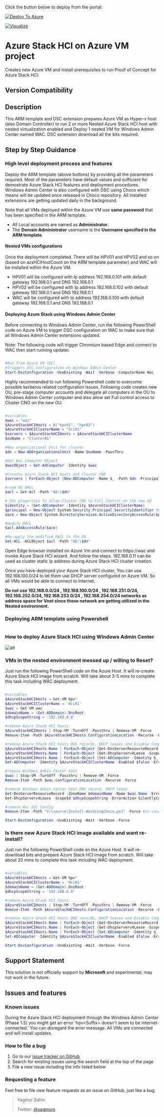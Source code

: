 Click the button below to deploy from the portal:

[![Deploy To Azure](https://raw.githubusercontent.com/Azure/azure-quickstart-templates/master/1-CONTRIBUTION-GUIDE/images/deploytoazure.svg?sanitize=true)](https://portal.azure.com/#create/Microsoft.Template/uri/https%3A%2F%2Fraw.githubusercontent.com%2Fyagmurs%2FAzureStackHCIonAzure%2Ftest%2Fazuredeploy.json)

[![Visualize](https://raw.githubusercontent.com/Azure/azure-quickstart-templates/master/1-CONTRIBUTION-GUIDE/images/visualizebutton.svg?sanitize=true)](http://armviz.io/#/?load=https%3A%2F%2Fraw.githubusercontent.com%2Fyagmurs%2FAzureStackHCIonAzure%2Ftest%2Fazuredeploy.json)

# Azure Stack HCI on Azure VM project

Creates new Azure VM and install prerequisites to run Proof of Concept for Azure Stack HCI.

## Version Compatibility

## Description

This ARM template and DSC extension prepares Azure VM as Hyper-v host (also Domain Controller) to run 2 or more Nested Azure Stack HCI host with nested virtualization enabled and Deploy 1 nested VM for Windows Admin Center named WAC. DSC extension download all the bits required.

## Step by Step Guidance

### High level deployment process and features

Deploy the ARM template (above buttons) by providing all the parameters required. Most of the parameters have default values and sufficient for demostrate Azure Stack HCI features and deployment procedures.
Windows Admin Center is also configured with DSC using Choco which means will be updated once released in Choco repository. All installed extensions are getting updated daily in the background.

Note that all VMs deployed within the Azure VM use **same password** that has been specified in the ARM template.

* All Local accounts are named as **Administrator**.
* The **Domain Administrator** username is the **Username specified in the ARM template**.

#### Nested VMs configurations

Once the deployment completed. There will be HPV01 and HPV02 and so on (based on azsHCIHostCount on the ARM template parameter) and WAC will be installed within the Azure VM.

* HPV01 will be configured with Ip address 192.168.0.101 with default gateway 192.168.0.1 and DNS 192.168.0.1
* HPV02 will be configured with Ip address 192.168.0.102 with default gateway 192.168.0.1 and DNS 192.168.0.1
* WAC will be configured with Ip address 192.168.0.100 with default gateway 192.168.0.1 and DNS 192.168.0.1

#### Deploying Azure Stack using Windows Admin Center

Before connecting to Windows Admin Center, run the following PowerShell code on Azure VM to trigger DSC configuration on WAC to make sure that all Windows Admin Center extensions updated.

Note: The following code will trigger Chromium based Edge and connect to WAC then start running updater.

```powershell

#Run from Azure VM (DC)
#Triggers DSC configuration on Windows Admin Center
Start-DscConfiguration -UseExisting -Wait -Verbose -ComputerName Wac

```

Highly recommended to run following Powershell code to overcome possible kerberos related configuration issues. Following code creates new OU, pre-stage computer accounts and delegate all computers in the OU to Windows Admin Center computer and also allow set Full control access to Cluster CNO on the new OU.

```powershell

#variables
$wac = "wac"
$AzureStackHCIHosts = @("hpv01", "hpv02")
$AzureStackHCIClusterName = "hci01"
$servers = $AzureStackHCIHosts + $AzureStackHCIClusterName
$ouName = "Cluster01"

#New organizational Unit for cluster
$dn = New-ADOrganizationalUnit -Name $ouName -PassThru

#Get Wac Computer Object
$wacObject = Get-AdComputer -Identity $wac

#Creates Azure Stack HCI hosts and Cluster CNO
$servers | ForEach-Object {New-ADComputer -Name $_ -Path $dn -PrincipalsAllowedToDelegateToAccount $wacObject -Enabled $false}

#read OU DACL
$acl = Get-Acl -Path "AD:\$dn"

# Set properties to allow Cluster CNO to Full Control on the new OU
$identity = (Get-ADComputer -Identity $AzureStackHCIClusterName)
$principal = New-Object System.Security.Principal.SecurityIdentifier ($identity).SID
$ace = New-Object System.DirectoryServices.ActiveDirectoryAccessRule($principal, [System.DirectoryServices.ActiveDirectoryRights]::GenericAll, [System.Security.AccessControl.AccessControlType]::Allow, [DirectoryServices.ActiveDirectorySecurityInheritance]::All)

#modify DACL
$acl.AddAccessRule($ace)

#Re-apply the modified DACL to the OU
Set-ACL -ACLObject $acl -Path "AD:\$dn"

```

Open Edge browser installed on Azure Vm and connect to https://wac and invoke Azure Stack HCI wizard. And follow the steps. 192.168.0.11 can be used as cluster static Ip address during Azure Stack HCI cluster creation.

Once you have deployed your Azure Stack HCI cluster, You can use 192.168.100.0/24 to let them use DHCP server configured on Azure VM. So all VMs would be able to connect to Internet.

**Do not use 192.168.0.0/24 , 192.168.100.0/24 , 192.168.251.0/24, 192.168.252.0/24, 192.168.253.0/24 , 192.168.254.0/24 networks as address space for Vnet since those network are getting utilized in the Nested environment.**

### Deploying ARM template using Powershell

```powershell

```

### How to deploy Azure Stack HCI using Windows Admin Center

![alt](https://github.com/yagmurs/AzureStackHCIonAzure/raw/master/.images/azshciusingwac.gif)

<!--- <img src="./.images/azshciusingwac.gif" width="720" height="576" />

<img src="./.images/azshciusingwac.gif" data-canonical-src="./.images/azshciusingwac.gif" width="1280" height="720" /> --->

### VMs in the nested environment messed up / willing to Reset?

Just run the following PowerShell code on the Azure Host. It will re-create Azure Stack HCI image from scratch. Will take about 3-5 mins to complete this task including WAC deployment.

```powershell

#variables
$AzureStackHCIHosts = Get-VM hpv*
$AzureStackHCIClusterName = 'Hci01'
$wac = Get-VM wac
$domainName = (Get-ADDomain).DnsRoot
$dhcpScopeString = '192.168.0.0'

#remove Azure Stack HCI hosts
$AzureStackHCIHosts | Stop-VM -TurnOff -Passthru | Remove-VM -Force
Remove-Item -Path $AzureStackHCIHosts.ConfigurationLocation -Recurse -Force

#remove Azure Stack HCI hosts DNS records, DHCP leases and Disable Computer Accounts
$AzureStackHCIHosts.Name | ForEach-Object {Get-DnsServerResourceRecord -ZoneName $domainName -Name $_ -ErrorAction SilentlyContinue | Remove-DnsServerResourceRecord -ZoneName $domainName -Force}
$AzureStackHCIHosts.Name | ForEach-Object {Get-DhcpServerv4Lease -ScopeId $dhcpScopeString -ErrorAction SilentlyContinue | Where-Object hostname -like $_* | Remove-DhcpServerv4Lease}
$AzureStackHCIHosts.Name | ForEach-Object {Set-ADComputer -Identity $_ -Enabled $false -ErrorAction SilentlyContinue}
Set-ADComputer -Identity $AzureStackHCIClusterName -Enabled $false -ErrorAction SilentlyContinue

#remove Windows Admin Center host
$wac | Stop-VM -TurnOff -Passthru | Remove-VM -Force
Remove-Item -Path $wac.ConfigurationLocation -Recurse -Force

#remove Windows Admin Center host DNS record, DHCP lease
Get-DnsServerResourceRecord -ZoneName $domainName -Name $wac.Name -ErrorAction SilentlyContinue | Remove-DnsServerResourceRecord -ZoneName $domainName -Force
Get-DhcpServerv4Lease -ScopeId $dhcpScopeString -ErrorAction SilentlyContinue | Where-Object hostname -like $wac.Name | Remove-DhcpServerv4Lease

#remove Wac DSC Config
Remove-Item -Path "V:\source\Install-WacUsingChoco.ps1" -Force #in case if updated.

Start-DscConfiguration -UseExisting -Wait -Verbose -Force

```

### Is there new Azure Stack HCI image available and want re-install?

Just run the following PowerShell code on the Azure Host. It will re-download bits and prepare Azure Stack HCI image from scratch. Will take about 20 mins to complete this task including WAC deployment.

```powershell

#variables
$AzureStackHCIHosts = Get-VM hpv*
$AzureStackHCIClusterName = 'Hci01'
$domainName = (Get-ADDomain).DnsRoot
$dhcpScopeString = '192.168.0.0'

#remove Azure Stack HCI hosts
$AzureStackHCIHosts | Stop-VM -TurnOff -Passthru | Remove-VM -Force
Remove-Item -Path $AzureStackHCIHosts.ConfigurationLocation -Recurse -Force

#remove Azure Stack HCI hosts DNS records, DHCP leases and Disable Computer Accounts
$AzureStackHCIHosts.Name | ForEach-Object {Get-DnsServerResourceRecord -ZoneName $domainName -Name $_ -ErrorAction SilentlyContinue | Remove-DnsServerResourceRecord -ZoneName $domainName -Force}
$AzureStackHCIHosts.Name | ForEach-Object {Get-DhcpServerv4Lease -ScopeId $dhcpScopeString -ErrorAction SilentlyContinue | Where-Object hostname -like $_* | Remove-DhcpServerv4Lease}
$AzureStackHCIHosts.Name | ForEach-Object {Set-ADComputer -Identity $_ -Enabled $false -ErrorAction SilentlyContinue}
Set-ADComputer -Identity $AzureStackHCIClusterName -Enabled $false -ErrorAction SilentlyContinue

Start-DscConfiguration -UseExisting -Wait -Verbose -Force

```

## Support Statement

This solution is not officially support by **Microsoft** and experimental, may not work in the future.

## Issues and features

### Known issues

During the Azure Stack HCI deployment through the Windows Admin Center (Phase 1.5) you might get an error 'hpv\<Suffix> doesn't seem to be internet-connected.' You can disregard the error message. All VMs are connected and will install updates.

### How to file a bug

1. Go to our [issue tracker on GitHub](https://github.com/yagmurs/AzureStackHCIonAzureVM/issues)
1. Search for existing issues using the search field at the top of the page
1. File a new issue including the info listed below

### Requesting a feature

Feel free to file new feature requests as an issue on GitHub, just like a bug.

 > Yagmur Sahin
 >
 > Twitter: [@yagmurs](https://twitter.com/yagmurs)
